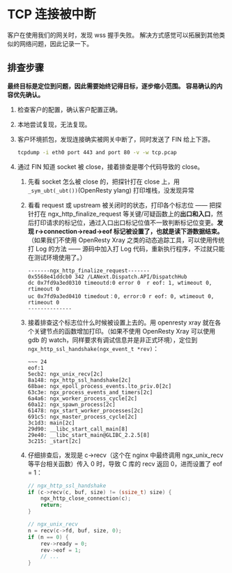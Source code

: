 # TCP 连接被中断

客户在使用我们的网关时，发现 wss 握手失败。
解决方式感觉可以拓展到其他类似的网络问题，因此记录一下。

## 排查步骤

**最终目标是定位到问题，因此需要始终记得目标，逐步缩小范围。**
**容易确认的内容优先确认。**

1. 检查客户的配置，确认客户配置正确。
2. 本地尝试复现，无法复现。
3. 客户环境抓包，发现连接确实被网关中断了，同时发送了 FIN 给上下游。

    ```bash
    tcpdump -i eth0 port 443 and port 80 -v -w tcp.pcap
    ```

4. 通过 FIN 知道 socket 被 close，接着排查是哪个代码导致的 close。
   1. 先看 socket 怎么被 close 的，把探针打在 close 上，用 `_sym_ubt(_ubt())`(OpenResty ylang) 打印堆栈，没发现异常
   2. 看看 request 或 upstream 被关闭时的状态，打印各个标志位 —— 把探针打在 ngx_http_finalize_request 等关键/可疑函数上的**出口和入口**，然后打印请求的标记位，通过入口出口标记位值不一致判断标记位变更。**发现 r->connection->read->eof 标记被设置了，也就是读下游数据结束。**（如果我们不使用 OpenResty Xray 之类的动态追踪工具，可以使用传统打 Log 的方法 —— 源码中加入打 Log 代码，重新执行程序，不过就只能在测试环境使用了。）

        ```log
        -------ngx_http_finalize_request-------
        0x5568e41ddcb0 342 /LANext.Dispatch.API/DispatchHub
        dc 0x7fd9a3ed0310 timeoutd:0 error 0  r eof: 1, wtimeout 0, rtimeout 0
        uc 0x7fd9a3ed0410 timedout：0, error:0 r eof: 0, wtimeout 0, rtimeout 0
        --------------
        ```

   3. 接着排查这个标志位什么时候被设置上去的。用 openresty xray 就在各个关键节点的函数增加打印。（如果不使用 OpenResty Xray 可以使用 gdb 的 watch，同样要求有调试信息并是非正式环境），定位到 `ngx_http_ssl_handshake(ngx_event_t *rev)`：

        ```
        ~~~ 24
        eof:1
        5ecb2: ngx_unix_recv[2c]
        8a148: ngx_http_ssl_handshake[2c]
        68bae: ngx_epoll_process_events.lto_priv.0[2c]
        63c3e: ngx_process_events_and_timers[2c]
        6a4a6: ngx_worker_process_cycle[2c]
        60a12: ngx_spawn_process[2c]
        61478: ngx_start_worker_processes[2c]
        691c5: ngx_master_process_cycle[2c]
        3c1d3: main[2c]
        29d90: __libc_start_call_main[8]
        29e40: __libc_start_main@GLIBC_2.2.5[8]
        3c215: _start[2c]
        ```

   4. 仔细排查后，发现是 c->recv（这个在 nginx 中最终调用 ngx_unix_recv 等平台相关函数）传入 0 时，导致 C 库的 recv 返回 0，进而设置了 eof = 1：

        ```c
        // ngx_http_ssl_handshake
        if (c->recv(c, buf, size) != (ssize_t) size) {
            ngx_http_close_connection(c);
            return;
        }
        ```

        ```c
        // ngx_unix_recv
        n = recv(c->fd, buf, size, 0);
        if (n == 0) {
            rev->ready = 0;
            rev->eof = 1;
            // ...
        }
        ```
